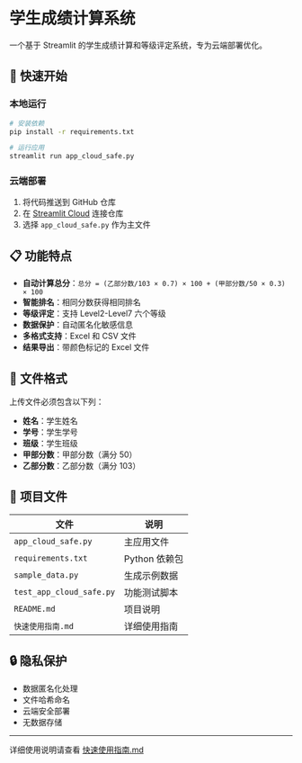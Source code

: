 # 学生成绩计算系统

一个基于 Streamlit 的学生成绩计算和等级评定系统，专为云端部署优化。

## 🚀 快速开始

### 本地运行

```bash
# 安装依赖
pip install -r requirements.txt

# 运行应用
streamlit run app_cloud_safe.py
```

### 云端部署

1. 将代码推送到 GitHub 仓库
2. 在 [Streamlit Cloud](https://streamlit.io/cloud) 连接仓库
3. 选择 `app_cloud_safe.py` 作为主文件

## 📋 功能特点

- **自动计算总分**：`总分 = (乙部分数/103 × 0.7) × 100 + (甲部分数/50 × 0.3) × 100`
- **智能排名**：相同分数获得相同排名
- **等级评定**：支持 Level2-Level7 六个等级
- **数据保护**：自动匿名化敏感信息
- **多格式支持**：Excel 和 CSV 文件
- **结果导出**：带颜色标记的 Excel 文件

## 📁 文件格式

上传文件必须包含以下列：

- **姓名**：学生姓名
- **学号**：学生学号
- **班级**：学生班级
- **甲部分数**：甲部分数（满分 50）
- **乙部分数**：乙部分数（满分 103）

## 📁 项目文件

| 文件                     | 说明          |
| ------------------------ | ------------- |
| `app_cloud_safe.py`      | 主应用文件    |
| `requirements.txt`       | Python 依赖包 |
| `sample_data.py`         | 生成示例数据  |
| `test_app_cloud_safe.py` | 功能测试脚本  |
| `README.md`              | 项目说明      |
| `快速使用指南.md`        | 详细使用指南  |

## 🔒 隐私保护

- 数据匿名化处理
- 文件哈希命名
- 云端安全部署
- 无数据存储

---

详细使用说明请查看 [快速使用指南.md](快速使用指南.md)
